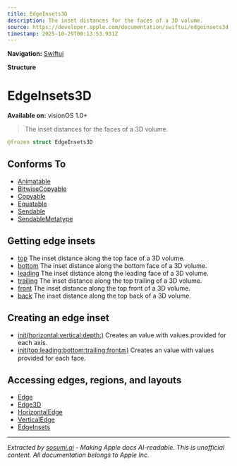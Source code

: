 ```yaml
---
title: EdgeInsets3D
description: The inset distances for the faces of a 3D volume.
source: https://developer.apple.com/documentation/swiftui/edgeinsets3d
timestamp: 2025-10-29T00:13:53.931Z
---
```


**Navigation:** [Swiftui](/documentation/swiftui)

**Structure**

# EdgeInsets3D

**Available on:** visionOS 1.0+

> The inset distances for the faces of a 3D volume.

```swift
@frozen struct EdgeInsets3D
```

## Conforms To

- [Animatable](/documentation/swiftui/animatable)
- [BitwiseCopyable](/documentation/Swift/BitwiseCopyable)
- [Copyable](/documentation/Swift/Copyable)
- [Equatable](/documentation/Swift/Equatable)
- [Sendable](/documentation/Swift/Sendable)
- [SendableMetatype](/documentation/Swift/SendableMetatype)

## Getting edge insets

- [top](/documentation/swiftui/edgeinsets3d/top) The inset distance along the top face of a 3D volume.
- [bottom](/documentation/swiftui/edgeinsets3d/bottom) The inset distance along the bottom face of a 3D volume.
- [leading](/documentation/swiftui/edgeinsets3d/leading) The inset distance along the leading face of a 3D volume.
- [trailing](/documentation/swiftui/edgeinsets3d/trailing) The inset distance along the top trailing of a 3D volume.
- [front](/documentation/swiftui/edgeinsets3d/front) The inset distance along the top front of a 3D volume.
- [back](/documentation/swiftui/edgeinsets3d/back) The inset distance along the top back of a 3D volume.

## Creating an edge inset

- [init(horizontal:vertical:depth:)](/documentation/swiftui/edgeinsets3d/init(horizontal:vertical:depth:)) Creates an  value with values provided for each axis.
- [init(top:leading:bottom:trailing:front:back:)](/documentation/swiftui/edgeinsets3d/init(top:leading:bottom:trailing:front:back:)) Creates an  value with values provided for each face.

## Accessing edges, regions, and layouts

- [Edge](/documentation/swiftui/edge)
- [Edge3D](/documentation/swiftui/edge3d)
- [HorizontalEdge](/documentation/swiftui/horizontaledge)
- [VerticalEdge](/documentation/swiftui/verticaledge)
- [EdgeInsets](/documentation/swiftui/edgeinsets)

---

*Extracted by [sosumi.ai](https://sosumi.ai) - Making Apple docs AI-readable.*
*This is unofficial content. All documentation belongs to Apple Inc.*
